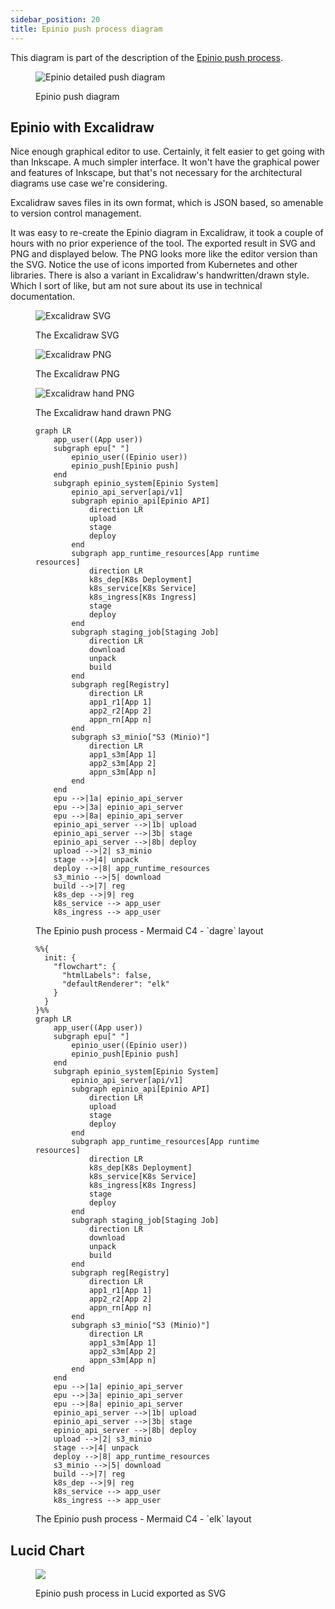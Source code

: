 ```yaml
---
sidebar_position: 20
title: Epinio push process diagram
---
```


This diagram is part of the description of the [Epinio push process](https://docs.epinio.io/explanations/detailed-push-process).

<figure>

![Epinio detailed push diagram](/img/epinio-push-detailed.svg)

<figcaption>Epinio push diagram</figcaption>
</figure>

## Epinio with Excalidraw

Nice enough graphical editor to use.
Certainly, it felt easier to get going with than Inkscape.
A much simpler interface.
It won't have the graphical power and features of Inkscape, but that's not necessary for the architectural diagrams use case we're considering.

Excalidraw saves files in its own format, which is JSON based, so amenable to version control management.

It was easy to re-create the Epinio diagram in Excalidraw, it took a couple of hours with no prior experience of the tool.
The exported result in SVG and PNG and displayed below.
The PNG looks more like the editor version than the SVG.
Notice the use of icons imported from Kubernetes and other libraries.
There is also a variant in Excalidraw's handwritten/drawn style.
Which I sort of like, but am not sure about its use in technical documentation.

<figure>

![Excalidraw SVG](/img/epinio-excalidraw.svg)

<figcaption>The Excalidraw SVG</figcaption>
</figure>

<figure>

![Excalidraw PNG](/img/epinio-excalidraw.png)

<figcaption>The Excalidraw PNG</figcaption>
</figure>

<figure>

![Excalidraw hand PNG](/img/epinio-excalidraw-hand.png)

<figcaption>The Excalidraw hand drawn PNG</figcaption>
</figure>

<figure>

```mermaid
graph LR
    app_user((App user))
    subgraph epu[" "]
        epinio_user((Epinio user))
        epinio_push[Epinio push]
    end
    subgraph epinio_system[Epinio System]
        epinio_api_server[api/v1]
        subgraph epinio_api[Epinio API]
            direction LR
            upload
            stage
            deploy
        end
        subgraph app_runtime_resources[App runtime resources]
            direction LR
            k8s_dep[K8s Deployment]
            k8s_service[K8s Service]
            k8s_ingress[K8s Ingress]
            stage
            deploy
        end
        subgraph staging_job[Staging Job]
            direction LR
            download
            unpack
            build
        end
        subgraph reg[Registry]
            direction LR
            app1_r1[App 1]
            app2_r2[App 2]
            appn_rn[App n]
        end
        subgraph s3_minio["S3 (Minio)"]
            direction LR
            app1_s3m[App 1]
            app2_s3m[App 2]
            appn_s3m[App n]
        end
    end
    epu -->|1a| epinio_api_server
    epu -->|3a| epinio_api_server
    epu -->|8a| epinio_api_server
    epinio_api_server -->|1b| upload
    epinio_api_server -->|3b| stage
    epinio_api_server -->|8b| deploy
    upload -->|2| s3_minio
    stage -->|4| unpack
    deploy -->|8| app_runtime_resources
    s3_minio -->|5| download
    build -->|7| reg
    k8s_dep -->|9| reg
    k8s_service --> app_user
    k8s_ingress --> app_user
```

<figcaption>The Epinio push process - Mermaid C4 - `dagre` layout</figcaption>
</figure>

<figure>

```mermaid
%%{
  init: {
    "flowchart": {
      "htmlLabels": false,
      "defaultRenderer": "elk"
    }
  }
}%%
graph LR
    app_user((App user))
    subgraph epu[" "]
        epinio_user((Epinio user))
        epinio_push[Epinio push]
    end
    subgraph epinio_system[Epinio System]
        epinio_api_server[api/v1]
        subgraph epinio_api[Epinio API]
            direction LR
            upload
            stage
            deploy
        end
        subgraph app_runtime_resources[App runtime resources]
            direction LR
            k8s_dep[K8s Deployment]
            k8s_service[K8s Service]
            k8s_ingress[K8s Ingress]
            stage
            deploy
        end
        subgraph staging_job[Staging Job]
            direction LR
            download
            unpack
            build
        end
        subgraph reg[Registry]
            direction LR
            app1_r1[App 1]
            app2_r2[App 2]
            appn_rn[App n]
        end
        subgraph s3_minio["S3 (Minio)"]
            direction LR
            app1_s3m[App 1]
            app2_s3m[App 2]
            appn_s3m[App n]
        end
    end
    epu -->|1a| epinio_api_server
    epu -->|3a| epinio_api_server
    epu -->|8a| epinio_api_server
    epinio_api_server -->|1b| upload
    epinio_api_server -->|3b| stage
    epinio_api_server -->|8b| deploy
    upload -->|2| s3_minio
    stage -->|4| unpack
    deploy -->|8| app_runtime_resources
    s3_minio -->|5| download
    build -->|7| reg
    k8s_dep -->|9| reg
    k8s_service --> app_user
    k8s_ingress --> app_user
```

<figcaption>The Epinio push process - Mermaid C4 - `elk` layout</figcaption>
</figure>

## Lucid Chart

<figure>

![](/img/Epinio-Lucid-Test.svg)

<figcaption>Epinio push process in Lucid exported as SVG</figcaption>
</figure>